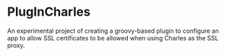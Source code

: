 # PlugInCharles
An experimental project of creating a groovy-based plugin to configure an app to allow SSL certificates to be allowed when using Charles as the SSL proxy.
